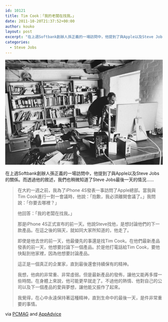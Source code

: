 ```yaml
---
id: 10121
title: Tim Cook：「我的老闆在找我。」
date: 2011-10-20T21:37:52+00:00
author: kouko
layout: post
excerpt: "在上週Softbank創辦人孫正義的一場訪問中，他提到了與Apple以及Steve Jobs的關係。而透過他的敘述，我們也稍微知道了Steve Jobs最後一天的情況……"
categories:
  - Steve Jobs
---
```

<img title="Steve Jobs working at home.jpg" src="/img/2011-10-20-masayoshi-son-talk-about-steve-jobs-last-day/Steve-Jobs-working-at-home.jpg" border="0" alt="Steve Jobs working at home" />

在上週Softbank創辦人孫正義的一場訪問中，他提到了與Apple以及Steve Jobs的關係。而透過他的敘述，我們也稍微知道了Steve Jobs最後一天的情況……

> <p style="display:none;">
>   Son said, “I visited Apple for the announcement of the iPhone 4S [at Apple headquarters in Cupertino, California]. When I was having a meeting with Tim Cook, he said, ‘Oh Masa, sorry I have to quit our meeting.’ I said, ‘Where are you going?’ He said, ‘My boss is calling me.’ That was the day of the announcement of the iPhone 4S. He said that Steve is calling me because he wants to talk about their next product. And the next day, he died.”
> </p>
>
> 在大約一週之前，我為了iPhone 4S發表一事訪問了Apple總部。當我與Tim Cook進行一對一會議時，他說：「抱歉，我必須離開會議了。」我問說：「你要去哪裡？」
>
> 他回答：「我的老闆在找我。」
>
> 那是iPhone 4S正式宣布的前一天。他說Steve找他，是想討論他們的下一款產品。在這之後的隔天，就如同大家所知道的，他走了。
>
> 即使是他去世的前一天，他最優先的事還是找Tim Cook。在他們最新產品發表的前一天，他想要討論下一個產品。於是他打電話給Tim Cook，要他快點到他家裡，因為他想要討論產品。
>
> 這正是一個真正的企業家，直到最後還會持續保有的精神。
>
> 我想，他病的非常重、非常虛弱。但是最新產品的發佈，讓他又能再多撐一些時間。在身體上來說，他可能更早就走了。不過他的熱情、他對自己的公司以及下一個產品的愛與夢想，讓他能又振作了起來。
>
> 我覺得，在心中永遠保持著這種精神，直到生命中的最後一天，是件非常重要的事情。

via [PCMAG](http://www.pcmag.com/article2/0,2817,2394927,00.asp#fbid=jCjq2YrrHHp) and [AppAdvice](http://appadvice.com/appnn/2011/10/steve-jobs-has-a-hand-in-apples-next-product)
